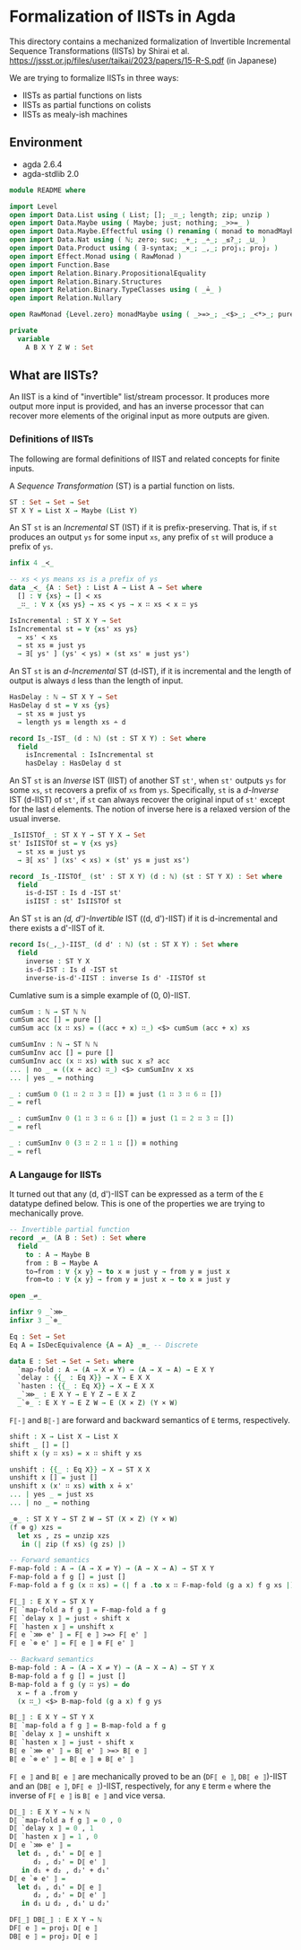 # Formalization of IISTs in Agda

This directory contains a mechanized formalization of Invertible Incremental Sequence Transformations (IISTs) by Shirai et al.
<https://jssst.or.jp/files/user/taikai/2023/papers/15-R-S.pdf> (in Japanese)

We are trying to formalize IISTs in three ways:
- IISTs as partial functions on lists
- IISTs as partial functions on colists
- IISTs as mealy-ish machines

## Environment

- agda 2.6.4
- agda-stdlib 2.0

```agda
module README where

import Level
open import Data.List using ( List; []; _∷_; length; zip; unzip )
open import Data.Maybe using ( Maybe; just; nothing; _>>=_ )
open import Data.Maybe.Effectful using () renaming ( monad to monadMaybe )
open import Data.Nat using ( ℕ; zero; suc; _+_; _∸_; _≤?_; _⊔_ )
open import Data.Product using ( ∃-syntax; _×_; _,_; proj₁; proj₂ )
open import Effect.Monad using ( RawMonad )
open import Function.Base
open import Relation.Binary.PropositionalEquality
open import Relation.Binary.Structures
open import Relation.Binary.TypeClasses using ( _≟_ )
open import Relation.Nullary

open RawMonad {Level.zero} monadMaybe using ( _>=>_; _<$>_; _<*>_; pure )

private
  variable
    A B X Y Z W : Set
```

## What are IISTs?

An IIST is a kind of "invertible" list/stream processor. It produces more output more input is provided, and has an inverse processor that can recover more elements of the original input as more outputs are given.

### Definitions of IISTs

The following are formal definitions of IIST and related concepts for finite inputs.

A *Sequence Transformation* (ST) is a partial function on lists.
```agda
ST : Set → Set → Set
ST X Y = List X → Maybe (List Y)
```
An ST `st` is an *Incremental* ST (IST) if it is prefix-preserving. That is, if `st` produces an output `ys` for some input `xs`, any prefix of `st` will produce a prefix of `ys`.
```agda
infix 4 _≺_

-- xs ≺ ys means xs is a prefix of ys
data _≺_ {A : Set} : List A → List A → Set where
  [] : ∀ {xs} → [] ≺ xs
  _∷_ : ∀ x {xs ys} → xs ≺ ys → x ∷ xs ≺ x ∷ ys

IsIncremental : ST X Y → Set
IsIncremental st = ∀ {xs' xs ys}
  → xs' ≺ xs
  → st xs ≡ just ys
  → ∃[ ys' ] (ys' ≺ ys) × (st xs' ≡ just ys')
```
An ST `st` is an *d-Incremental* ST (d-IST), if it is incremental and the length of output is always `d` less than the length of input.
```agda
HasDelay : ℕ → ST X Y → Set
HasDelay d st = ∀ xs {ys}
  → st xs ≡ just ys
  → length ys ≡ length xs ∸ d

record Is_-IST_ (d : ℕ) (st : ST X Y) : Set where
  field
    isIncremental : IsIncremental st
    hasDelay : HasDelay d st
```
An ST `st` is an *Inverse* IST (IIST) of another ST `st'`, when `st'` outputs `ys` for some `xs`, `st` recovers a prefix of `xs` from `ys`.
Specifically, `st` is a *d-Inverse* IST (d-IIST) of `st'`, if `st` can always recover the original input of `st'` except for the last `d` elements.
The notion of inverse here is a relaxed version of the usual inverse.
```agda
_IsIISTOf_ : ST X Y → ST Y X → Set
st' IsIISTOf st = ∀ {xs ys}
  → st xs ≡ just ys
  → ∃[ xs' ] (xs' ≺ xs) × (st' ys ≡ just xs')

record _Is_-IISTOf_ (st' : ST X Y) (d : ℕ) (st : ST Y X) : Set where
  field
    is-d-IST : Is d -IST st'
    isIIST : st' IsIISTOf st
```
An ST `st` is an *(d, d')-Invertible* IST ((d, d')-IIST) if it is d-incremental and there exists a d'-IIST of it.
```agda
record Is⟨_,_⟩-IIST_ (d d' : ℕ) (st : ST X Y) : Set where
  field
    inverse : ST Y X
    is-d-IST : Is d -IST st
    inverse-is-d'-IIST : inverse Is d' -IISTOf st
```

Cumlative sum is a simple example of (0, 0)-IIST.
```agda
cumSum : ℕ → ST ℕ ℕ
cumSum acc [] = pure []
cumSum acc (x ∷ xs) = ((acc + x) ∷_) <$> cumSum (acc + x) xs

cumSumInv : ℕ → ST ℕ ℕ
cumSumInv acc [] = pure []
cumSumInv acc (x ∷ xs) with suc x ≤? acc
... | no _ = ((x ∸ acc) ∷_) <$> cumSumInv x xs
... | yes _ = nothing

_ : cumSum 0 (1 ∷ 2 ∷ 3 ∷ []) ≡ just (1 ∷ 3 ∷ 6 ∷ [])
_ = refl

_ : cumSumInv 0 (1 ∷ 3 ∷ 6 ∷ []) ≡ just (1 ∷ 2 ∷ 3 ∷ [])
_ = refl

_ : cumSumInv 0 (3 ∷ 2 ∷ 1 ∷ []) ≡ nothing
_ = refl
```

### A Langauge for IISTs

It turned out that any (d, d')-IIST can be expressed as a term of the `E` datatype defined below. This is one of the properties we are trying to mechanically prove.
```agda
-- Invertible partial function
record _⇌_ (A B : Set) : Set where
  field
    to : A → Maybe B
    from : B → Maybe A
    to→from : ∀ {x y} → to x ≡ just y → from y ≡ just x
    from→to : ∀ {x y} → from y ≡ just x → to x ≡ just y

open _⇌_

infixr 9 _`⋙_
infixr 3 _`⊗_

Eq : Set → Set
Eq A = IsDecEquivalence {A = A} _≡_ -- Discrete

data E : Set → Set → Set₁ where
  `map-fold : A → (A → X ⇌ Y) → (A → X → A) → E X Y
  `delay : {{_ : Eq X}} → X → E X X
  `hasten : {{_ : Eq X}} → X → E X X
  _`⋙_ : E X Y → E Y Z → E X Z
  _`⊗_ : E X Y → E Z W → E (X × Z) (Y × W)
```
`F⟦-⟧` and `B⟦-⟧` are forward and backward semantics of `E` terms, respectively.
```agda
shift : X → List X → List X
shift _ [] = []
shift x (y ∷ xs) = x ∷ shift y xs

unshift : {{_ : Eq X}} → X → ST X X
unshift x [] = just []
unshift x (x' ∷ xs) with x ≟ x'
... | yes _ = just xs
... | no _ = nothing

_⊗_ : ST X Y → ST Z W → ST (X × Z) (Y × W)
(f ⊗ g) xzs =
  let xs , zs = unzip xzs
   in (| zip (f xs) (g zs) |)

-- Forward semantics
F-map-fold : A → (A → X ⇌ Y) → (A → X → A) → ST X Y
F-map-fold a f g [] = just []
F-map-fold a f g (x ∷ xs) = (| f a .to x ∷ F-map-fold (g a x) f g xs |)

F⟦_⟧ : E X Y → ST X Y
F⟦ `map-fold a f g ⟧ = F-map-fold a f g
F⟦ `delay x ⟧ = just ∘ shift x
F⟦ `hasten x ⟧ = unshift x
F⟦ e `⋙ e' ⟧ = F⟦ e ⟧ >=> F⟦ e' ⟧
F⟦ e `⊗ e' ⟧ = F⟦ e ⟧ ⊗ F⟦ e' ⟧

-- Backward semantics
B-map-fold : A → (A → X ⇌ Y) → (A → X → A) → ST Y X
B-map-fold a f g [] = just []
B-map-fold a f g (y ∷ ys) = do
  x ← f a .from y
  (x ∷_) <$> B-map-fold (g a x) f g ys

B⟦_⟧ : E X Y → ST Y X
B⟦ `map-fold a f g ⟧ = B-map-fold a f g
B⟦ `delay x ⟧ = unshift x
B⟦ `hasten x ⟧ = just ∘ shift x
B⟦ e `⋙ e' ⟧ = B⟦ e' ⟧ >=> B⟦ e ⟧
B⟦ e `⊗ e' ⟧ = B⟦ e ⟧ ⊗ B⟦ e' ⟧
```
`F⟦ e ⟧` and `B⟦ e ⟧` are mechanically proved to be an (`DF⟦ e ⟧`, `DB⟦ e ⟧`)-IIST and an (`DB⟦ e ⟧`, `DF⟦ e ⟧`)-IIST, respectively, for any `E` term `e` where the inverse of `F⟦ e ⟧` is `B⟦ e ⟧` and vice versa.
```agda
D⟦_⟧ : E X Y → ℕ × ℕ
D⟦ `map-fold a f g ⟧ = 0 , 0
D⟦ `delay x ⟧ = 0 , 1
D⟦ `hasten x ⟧ = 1 , 0
D⟦ e `⋙ e' ⟧ =
  let d₁ , d₁' = D⟦ e ⟧
      d₂ , d₂' = D⟦ e' ⟧
   in d₁ + d₂ , d₂' + d₁'
D⟦ e `⊗ e' ⟧ =
  let d₁ , d₁' = D⟦ e ⟧
      d₂ , d₂' = D⟦ e' ⟧
   in d₁ ⊔ d₂ , d₁' ⊔ d₂'

DF⟦_⟧ DB⟦_⟧ : E X Y → ℕ
DF⟦ e ⟧ = proj₁ D⟦ e ⟧
DB⟦ e ⟧ = proj₂ D⟦ e ⟧
```
